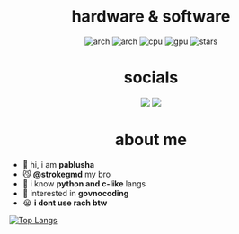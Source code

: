<div align="center">
  <h1>hardware & software</h1>
</div>

<div align="center">
  <img alt="arch" src="https://img.shields.io/badge/main_OS-gray?style=for-the-badge&logo=windows&logoColor=white&label=windows&labelColor=blue">
  <img alt="arch" src="https://img.shields.io/badge/editor-gray?style=for-the-badge&logoColor=white&label=vscode&labelColor=blue">
  <img alt="cpu" src="https://img.shields.io/badge/i3--10105-gray?style=for-the-badge&logo=intel&logoColor=white&label=%20&labelColor=%230271c7">
  <img alt="gpu" src="https://img.shields.io/badge/gtx_1650-gray?style=for-the-badge&logo=nvidia&logoColor=white&label=%20&labelColor=%237fbd12">
  <img alt="stars" src="https://img.shields.io/github/stars/pablushaa?style=for-the-badge">
</div>

<div align="center">
  <h1>socials</h1>
</div>

<div align="center">
  <img src="https://img.shields.io/badge/Discord-gray?style=for-the-badge&logo=discord&logoColor=white&label=pablusha&labelColor=%235865f2">
  <a href="https://t.me/pablusha" target="_blank">
    <img src="https://img.shields.io/static/v1?message=Telegram&logo=telegram&label=&color=2CA5E0&logoColor=white&labelColor=&style=for-the-badge"/>
  </a>
</div>

<div align="center">
  <h1>about me</h1>
</div>

<p align="center">

- 👀 hi, i am **pablusha**
- 😼 **@strokegmd** my bro
- 🧇 i know **python and c-like** langs
- 💩 interested in **govnocoding**
- 😭 **i dont use rach btw**

[![Top Langs](https://github-readme-stats.vercel.app/api/top-langs/?username=pablushaa&theme=dark)](https://github.com/pablushaa)

